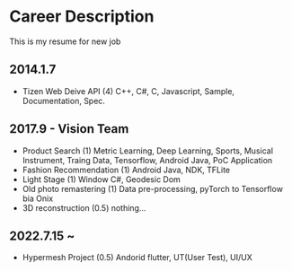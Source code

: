 # Career Description
This is my resume for new job
## 2014.1.7
 - Tizen Web Deive API (4) C++, C#, C, Javascript, Sample, Documentation, Spec.
## 2017.9 - Vision Team 
 - Product Search (1) Metric Learning, Deep Learning, Sports, Musical Instrument, Traing Data, Tensorflow, Android Java, PoC Application
 - Fashion Recommendation (1) Android Java, NDK, TFLite
 - Light Stage (1) Window C#, Geodesic Dom
 - Old photo remastering (1) Data pre-processing, pyTorch to Tensorflow bia Onix
 - 3D reconstruction (0.5) nothing... 
## 2022.7.15 ~ 
 - Hypermesh Project (0.5) Andorid flutter, UT(User Test), UI/UX
